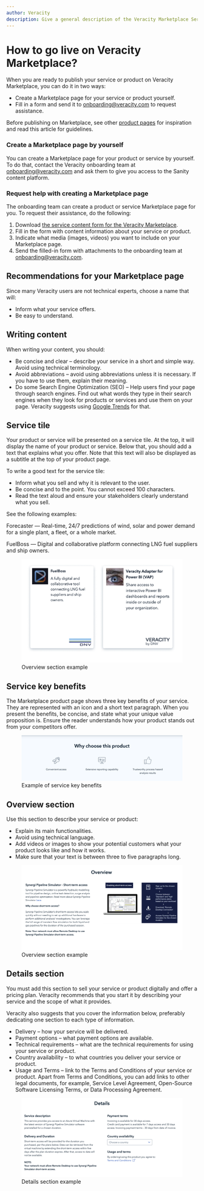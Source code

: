```yaml
---
author: Veracity
description: Give a general description of the Veracity Marketplace Service.
---
```

# How to go live on Veracity Marketplace?
When you are ready to publish your service or product on Veracity Marketplace, you can do it in two ways: 
* Create a Marketplace page for your service or product yourself.
* Fill in a form and send it to <onboarding@veracity.com> to request assistance.

Before publishing on Marketplace, see other [product pages](https://store.veracity.com) for inspiration and read this article for guidelines.

### Create a Marketplace page by yourself 
You can create a Marketplace page for your product or service by yourself. To do that, contact the Veracity onboarding team at <onboarding@veracity.com> and ask them to give you access to the Sanity content platform. 

### Request help with creating a Marketplace page 
The onboarding team can create a product or service Marketplace page for you. To request their assistance, do the following: 
1. Download [the service content form for the Veracity Marketplace](https://veracity-static.azureedge.net/docs/marketplace/Ver_Marketplace_Guide_ServiceContentForm_2021_09.docx). 
2. Fill in the form with content information about your service or product. 
3. Indicate what media (images, videos) you want to include on your Marketplace page. 
4. Send the filled-in form with attachments to the onboarding team at <onboarding@veracity.com>. 

## Recommendations for your Marketplace page
Since many Veracity users are not technical experts, choose a name that will: 
* Inform what your service offers. 
* Be easy to understand. 

## Writing content 
When writing your content, you should: 
* Be concise and clear – describe your service in a short and simple way. Avoid using technical terminology. 
* Avoid abbreviations – avoid using abbreviations unless it is necessary. If you have to use them, explain their meaning. 
* Do some Search Engine Optimization (SEO) – Help users find your page through search engines. Find out what words they type in their search engines when they look for products or services and use them on your page. Veracity suggests using [Google Trends](https://trends.google.com/) for that. 

## Service tile 
Your product or service will be presented on a service tile. At the top, it will display the name of your product or service. Below that, you should add a text that explains what you offer. Note that this text will also be displayed as a subtitle at the top of your product page. 
 
To write a good text for the service tile:
* Inform what you sell and why it is relevant to the user.
* Be concise and to the point. You cannot exceed 100 characters.
* Read the text aloud and ensure your stakeholders clearly understand what you sell.

See the following examples:

Forecaster — Real-time, 24/7 predictions of wind, solar and power demand for a single plant, a fleet, or a whole market.

FuelBoss — Digital and collaborative platform connecting LNG fuel suppliers and ship owners.

<figure>
	<img src="assets/pp_servicetile.png"/>
	<figcaption>Overview section example</figcaption>
</figure>
 
## Service key benefits
The Marketplace product page shows three key benefits of your service. They are represented with an icon and a short text paragraph. When you present the benefits, be concise, and state what your unique value proposition is. Ensure the reader understands how your product stands out from your competitors offer.

<figure>
	<img src="assets/pp_keybenefits.png"/>
	<figcaption>Example of service key benefits </figcaption>
</figure>

## Overview section
Use this section to describe your service or product:
* Explain its main functionalities.
* Avoid using technical language.
* Add videos or images to show your potential customers what your product looks like and how it works.
* Make sure that your text is between three to five paragraphs long.

<figure>
	<img src="assets/pp_overviewsection.png"/>
	<figcaption>Overview section example</figcaption>
</figure>

## Details section
You must add this section to sell your service or product digitally and offer a pricing plan. Veracity recommends that you start it by describing your service and the scope of what it provides.

Veracity also suggests that you cover the information below, preferably dedicating one section to each type of information.
* Delivery – how your service will be delivered.
* Payment options – what payment options are available.
* Technical requirements – what are the technical requirements for using your service or product.
* Country availability – to what countries you deliver your service or product.
* Usage and Terms – link to the Terms and Conditions of your service or product. Apart from Terms and Conditions, you can add links to other legal documents, for example, Service Level Agreement, Open-Source Software Licensing Terms, or Data Processing Agreement.

<figure>
	<img src="assets/pp_detailssection.png"/>
	<figcaption>Details section example</figcaption>
</figure>